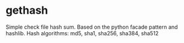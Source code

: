 # gethash
Simple check file hash sum. Based on the python facade pattern and hashlib.
Hash algorithms: md5, sha1, sha256, sha384, sha512

